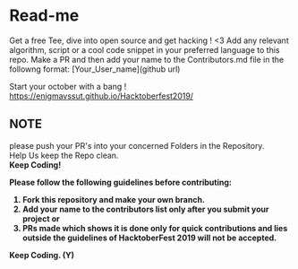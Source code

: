 <h1>Read-me</h1>
Get a free Tee, dive into open source and get hacking ! &lt;3
Add any relevant algorithm, script or a cool code snippet in your preferred language to this repo. Make a PR and then add your name to the Contributors.md file in the followng format: 
[Your_User_name](github url)

Start your october with a bang ! 
https://enigmavssut.github.io/Hacktoberfest2019/

<h2>NOTE</h2>
please push your PR's into your concerned Folders in the Repository.<br>
Help Us keep the Repo clean.<br> <b>Keep Coding!<b>

Please follow the following guidelines before contributing:
1. Fork this repository and make your own branch.
2. Add your name to the contributors list only after you submit your project or 
3. PRs made which shows it is done only for quick contributions and lies outside the guidelines of HacktoberFest 2019 will not be accepted.


Keep Coding. (Y)
